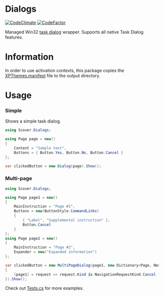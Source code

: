 # Dialogs
[![CodeClimate](https://api.codeclimate.com/v1/badges/5a3f3d75ae442f8d9883/maintainability)](https://codeclimate.com/github/5cover/Dialogs/maintainability)
[![CodeFactor](https://www.codefactor.io/repository/github/5cover/dialogs/badge)](https://www.codefactor.io/repository/github/5cover/dialogs)

Managed Win32 [task dialog](https://learn.microsoft.com/en-us/windows/win32/controls/task-dialogs-overview) wrapper.
Supports all native Task Dialog features.

# Information

In order to use activation contexts, this package copies the [XPThemes.manifest](https://github.com/5cover/Dialogs/blob/master/Dialogs/XPThemes.manifest) file to the output directory.

# Usage

### Simple
Shows a simple task dialog.
```cs
using Scover.Dialogs;

using Page page = new()
{
    Content = "Sample text",
    Buttons = { Button.Yes, Button.No, Button.Cancel }
};

var clickedButton = new Dialog(page).Show();
```

### Multi-page
```cs
using Scover.Dialogs;

using Page page1 = new()
{
    MainInstruction = "Page #1",
    Buttons = new(ButtonStyle.CommandLinks)
    {
        { "Label", "Supplemental instruction" },
        Button.Cancel
    }
};
using Page page2 = new()
{
    MainInstruction = "Page #2",
    Expander = new("Expanded information") 
};

var clickedButton = new MultiPageDialog(page1, new Dictionary<Page, NextPageSelector>
{
    [page1] = request => request.Kind is NavigationRequestKind.Cancel ? null : page2,
}).Show();
```

Check out [Tests.cs](https://github.com/5cover/Dialogs/blob/master/Tests/DialogTests.cs) for more examples.

